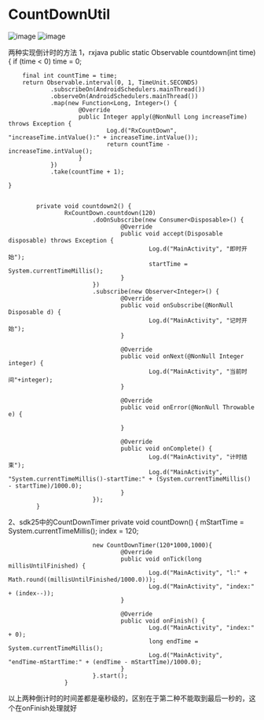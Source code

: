 # CountDownUtil
![image](http://a2.att.hudong.com/50/09/01300000098168135841092357166.jpg)
![image](http://preview.quanjing.com/culturarm001/35kmm0023rm.jpg)

两种实现倒计时的方法
1，rxjava
  public static Observable<Integer> countdown(int time) {
        if (time < 0) time = 0;

        final int countTime = time;
        return Observable.interval(0, 1, TimeUnit.SECONDS)
                .subscribeOn(AndroidSchedulers.mainThread())
                .observeOn(AndroidSchedulers.mainThread())
                .map(new Function<Long, Integer>() {
                        @Override
                        public Integer apply(@NonNull Long increaseTime) throws Exception {
                                Log.d("RxCountDown", "increaseTime.intValue():" + increaseTime.intValue());
                                return countTime - increaseTime.intValue();
                        }
                })
                .take(countTime + 1);

    }


            private void countdown2() {
                    RxCountDown.countdown(120)
                            .doOnSubscribe(new Consumer<Disposable>() {
                                    @Override
                                    public void accept(Disposable disposable) throws Exception {
                                            Log.d("MainActivity", "即时开始");
                                            startTime = System.currentTimeMillis();
                                    }
                            })
                            .subscribe(new Observer<Integer>() {
                                    @Override
                                    public void onSubscribe(@NonNull Disposable d) {
                                            Log.d("MainActivity", "记时开始");
                                    }

                                    @Override
                                    public void onNext(@NonNull Integer integer) {
                                            Log.d("MainActivity", "当前时间"+integer);
                                    }

                                    @Override
                                    public void onError(@NonNull Throwable e) {

                                    }

                                    @Override
                                    public void onComplete() {
                                            Log.d("MainActivity", "计时结束");
                                            Log.d("MainActivity", "System.currentTimeMillis()-startTime:" + (System.currentTimeMillis() - startTime)/1000.0);
                                    }
                            });
            }

  2、sdk25中的CountDownTimer
             private void countDown() {
                            mStartTime = System.currentTimeMillis();
                            index = 120;

                            new CountDownTimer(120*1000,1000){
                                    @Override
                                    public void onTick(long millisUntilFinished) {
                                            Log.d("MainActivity", "l:" + Math.round((millisUntilFinished/1000.0)));
                                            Log.d("MainActivity", "index:" + (index--));
                                    }

                                    @Override
                                    public void onFinish() {
                                            Log.d("MainActivity", "index:" + 0);
                                            long endTime = System.currentTimeMillis();
                                            Log.d("MainActivity", "endTime-mStartTime:" + (endTime - mStartTime)/1000.0);
                                    }
                            }.start();
                    }

  以上两种倒计时的时间差都是毫秒级的，区别在于第二种不能取到最后一秒的，这个在onFinish处理就好
